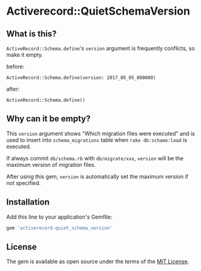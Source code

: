 # Activerecord::QuietSchemaVersion

## What is this?

`ActiveRecord::Schema.define`'s `version` argument is frequently conflicts, so make it empty.

before:

```
ActiveRecord::Schema.define(version: 2017_05_05_000000)
```

after:

```
ActiveRecord::Schema.define()
```


## Why can it be empty?

This `version` argument shows "Which migration files were executed" and
is used to insert into `schema_migrations` table when `rake db:schame:load` is executed.

If always commit `db/schema.rb` with `db/migrate/xxx`, `version` will be the maximum
version of migration files.

After using this gem, `version` is automatically set the maximum version if not specified.


## Installation

Add this line to your application's Gemfile:

```ruby
gem 'activerecord-quiet_schema_version'
```

## License

The gem is available as open source under the terms of the [MIT License](http://opensource.org/licenses/MIT).

